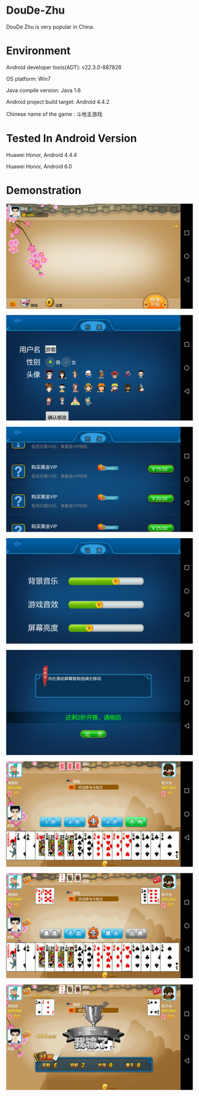 # DouDe-Zhu
DouDe Zhu is very popular in China. 

# Environment

Android developer tools(ADT): v22.3.0-887826

OS platform: Win7

Java compile version: Java 1.6

Android project build target: Android 4.4.2 

Chinese name of the game : 斗地主游戏

# Tested In Android Version

Huawei Honor, Android 4.4.4

Huawei Honor, Android 6.0

# Demonstration

![server started](screenshots/a.png)

![server started](screenshots/b.png)

![server started](screenshots/c.png)

![server started](screenshots/d.png)

![server started](screenshots/e.png)

![server started](screenshots/f.png)

![server started](screenshots/g.png)

![server started](screenshots/h.png)
